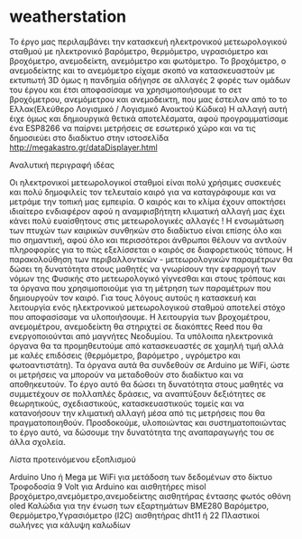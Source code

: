 # weatherstation
Το έργο μας περιλαμβάνει την κατασκευή ηλεκτρονικού μετεωρολογικού σταθμού με ηλεκτρονικό βαρόμετρο, θερμόμετρο, υγρασιόμετρο και βροχόμετρο, ανεμοδείκτη, ανεμόμετρο και φωτόμετρο.
Το βροχόμετρο, ο ανεμοδείκτης και το ανεμόμετρο είχαμε σκοπό να  κατασκευαστούν με εκτυπωτή 3D όμως η πανδημία οδήγησε σε αλλαγές 2 φορές των ομάδων του έργου και έτσι αποφασίσαμε να χρησιμοποιήσουμε το σετ βροχόμετρου, ανεμόμετρου και ανεμοδεικτη, που μας έστειλαν από το το Ελλακ(Ελεύθερο Λογισμικό / Λογισμικό Ανοικτού Κώδικα)
Η αλλαγή αυτή έιχε όμως και δημιουργικά θετικά αποτελέσματα, αφού προγραμματίσαμε ένα ESP8266 να παίρνει μετρήσεις σε εσωτερικό χώρο και να τις δημοσιεύει στο διαδίκτυο στην ιστοσελίδα http://megakastro.gr/dataDisplayer.html

Αναλυτική περιγραφή ιδέας

Οι ηλεκτρονικοί  μετεωρολογικοί σταθμοί είναι πολύ χρήσιμες συσκευές και πολύ δημοφιλείς τον τελευταίο καιρό για να καταγράφουμε και να μετράμε την τοπική μας εμπειρία. Ο καιρός και το κλίμα έχουν αποκτήσει ιδιαίτερο ενδιαφέρον αφού η αναμφισβήτητη κλιματική αλλαγή μας έχει κάνει πολύ ευαίσθητους στις μετεωρολογικές αλλαγές ! Η ενσωμάτωση των πτυχών των καιρικών συνθηκών στο διαδίκτυο είναι επίσης όλο και πιο σημαντική, αφού όλο και περισσότεροι άνθρωποι θέλουν να αντλούν πληροφορίες για το πώς εξελίσσεται ο καιρός σε διαφορετικούς τόπους. Η παρακολούθηση των περιβαλλοντικών - μετεωρολογικών παραμέτρων θα δώσει τη δυνατότητα στους μαθητές να γνωρίσουν την εφαρμογή των νόμων της Φυσικής στο μετεωρολογικό γίγνεσθαι  και στους τρόπους και τα όργανα που χρησιμοποιούμε για τη μέτρηση των παραμέτρων που δημιουργούν τον καιρό.
Για τους λόγους αυτούς η κατασκευή και λειτουργία ενός ηλεκτρονικού  μετεωρολογικού σταθμού αποτελεί στόχο που αποφασίσαμε να υλοποιήσουμε.
Η λειτουργία των βροχομέτρου, ανεμομέτρου, ανεμοδείκτη θα στηριχτεί σε διακόπτες Reed που θα ενεργοποιούνται από μαγνήτες Νεοδυμίου. Τα υπόλοιπα ηλεκτρονικά όργανα θα τα προμηθευτούμε από κατασκευαστές σε χαμηλή τιμή αλλά με καλές επιδόσεις (θερμόμετρο, βαρόμετρο , υγρόμετρο και φωτοαντιστάτη). Τα όργανα αυτά θα συνδεθούν σε Arduino με WiFi, ώστε οι μετρήσεις να μπορούν να μεταδοθούν στο διαδίκτυο και να αποθηκευτούν. Το έργο αυτό θα δώσει τη δυνατότητα στους μαθητές να συμμετέχουν σε πολλαπλές δράσεις, να αναπτύξουν δεξιότητες σε θεωρητικούς, σχεδιαστικούς,  κατασκευαστικούς τομείς και να κατανοήσουν την κλιματική αλλαγή μέσα από τις μετρήσεις που θα πραγματοποιηθούν. Προσδοκούμε, υλοποιώντας και συστηματοποιώντας το έργο αυτό, να δώσουμε την δυνατότητα της αναπαραγωγής του σε άλλα σχολεία. 

Λίστα προτεινόμενου εξοπλισμού 

Arduino Uno ή Mega με WiFi για μετάδοση των δεδομένων στο δίκτυο
Τροφοδοσία 9 Volt για Arduino και αισθητήρες
misol βροχόμετρο,ανεμόμετρο,ανεμοδείκτης
αισθητήρας έντασης φωτός
οθόνη oled
Καλώδια για την ένωση των εξαρτημάτων
BMΕ280 Βαρόμετρο, Θερμόμετρο,Υγρασιόμετρο (I2C)
αισθητήρας dht11 ή 22
Πλαστικοί σωλήνες για κάλυψη καλωδίων
